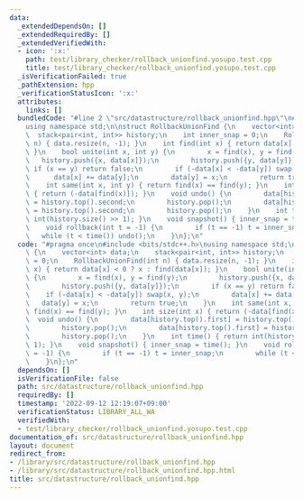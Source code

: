 ```yaml
---
data:
  _extendedDependsOn: []
  _extendedRequiredBy: []
  _extendedVerifiedWith:
  - icon: ':x:'
    path: test/library_checker/rollback_unionfind.yosupo.test.cpp
    title: test/library_checker/rollback_unionfind.yosupo.test.cpp
  _isVerificationFailed: true
  _pathExtension: hpp
  _verificationStatusIcon: ':x:'
  attributes:
    links: []
  bundledCode: "#line 2 \"src/datastructure/rollback_unionfind.hpp\"\n#include <bits/stdc++.h>\n\
    using namespace std;\n\nstruct RollbackUnionFind {\n    vector<int> data;\n  \
    \  stack<pair<int, int>> history;\n    int inner_snap = 0;\n    RollbackUnionFind(int\
    \ n) { data.resize(n, -1); }\n    int find(int x) { return data[x] < 0 ? x : find(data[x]);\
    \ }\n    bool unite(int x, int y) {\n        x = find(x), y = find(y);\n     \
    \   history.push({x, data[x]});\n        history.push({y, data[y]});\n       \
    \ if (x == y) return false;\n        if (-data[x] < -data[y]) swap(x, y);\n  \
    \      data[x] += data[y];\n        data[y] = x;\n        return true;\n    }\n\
    \    int same(int x, int y) { return find(x) == find(y); }\n    int size(int x)\
    \ { return (-data[find(x)]); }\n    void undo() {\n        data[history.top().first]\
    \ = history.top().second;\n        history.pop();\n        data[history.top().first]\
    \ = history.top().second;\n        history.pop();\n    }\n    int time() { return\
    \ int(history.size() >> 1); }\n    void snapshot() { inner_snap = time(); }\n\
    \    void rollback(int t = -1) {\n        if (t == -1) t = inner_snap;\n     \
    \   while (t < time()) undo();\n    }\n};\n"
  code: "#pragma once\n#include <bits/stdc++.h>\nusing namespace std;\n\nstruct RollbackUnionFind\
    \ {\n    vector<int> data;\n    stack<pair<int, int>> history;\n    int inner_snap\
    \ = 0;\n    RollbackUnionFind(int n) { data.resize(n, -1); }\n    int find(int\
    \ x) { return data[x] < 0 ? x : find(data[x]); }\n    bool unite(int x, int y)\
    \ {\n        x = find(x), y = find(y);\n        history.push({x, data[x]});\n\
    \        history.push({y, data[y]});\n        if (x == y) return false;\n    \
    \    if (-data[x] < -data[y]) swap(x, y);\n        data[x] += data[y];\n     \
    \   data[y] = x;\n        return true;\n    }\n    int same(int x, int y) { return\
    \ find(x) == find(y); }\n    int size(int x) { return (-data[find(x)]); }\n  \
    \  void undo() {\n        data[history.top().first] = history.top().second;\n\
    \        history.pop();\n        data[history.top().first] = history.top().second;\n\
    \        history.pop();\n    }\n    int time() { return int(history.size() >>\
    \ 1); }\n    void snapshot() { inner_snap = time(); }\n    void rollback(int t\
    \ = -1) {\n        if (t == -1) t = inner_snap;\n        while (t < time()) undo();\n\
    \    }\n};\n"
  dependsOn: []
  isVerificationFile: false
  path: src/datastructure/rollback_unionfind.hpp
  requiredBy: []
  timestamp: '2022-09-12 12:19:07+09:00'
  verificationStatus: LIBRARY_ALL_WA
  verifiedWith:
  - test/library_checker/rollback_unionfind.yosupo.test.cpp
documentation_of: src/datastructure/rollback_unionfind.hpp
layout: document
redirect_from:
- /library/src/datastructure/rollback_unionfind.hpp
- /library/src/datastructure/rollback_unionfind.hpp.html
title: src/datastructure/rollback_unionfind.hpp
---
```

